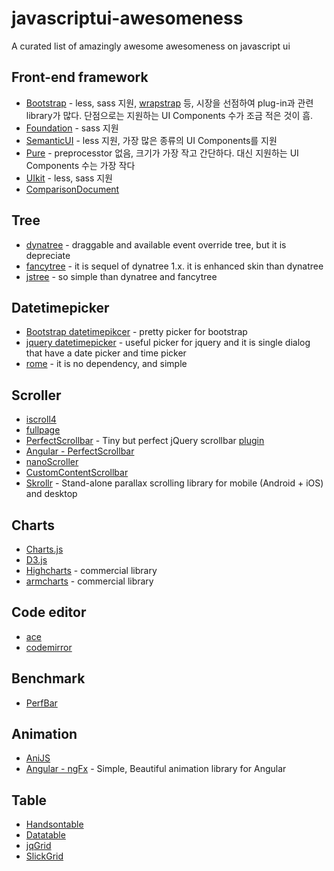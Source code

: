 javascriptui-awesomeness
========================

A curated list of amazingly awesome awesomeness on javascript ui

## Front-end framework
 - [Bootstrap](http://getbootstrap.com/) - less, sass 지원, [wrapstrap](https://wrapbootstrap.com/) 등, 시장을 선점하여 plug-in과 관련 library가 많다. 단점으로는 지원하는 UI Components 수가 조금 적은 것이 흠.
 - [Foundation](http://foundation.zurb.com/) - sass 지원 
 - [SemanticUI](http://semantic-ui.com/) - less 지원, 가장 많은 종류의 UI Components를 지원
 - [Pure](http://purecss.io/) - preprocesstor 없음, 크기가 가장 작고 간단하다. 대신 지원하는 UI Components 수는 가장 작다
 - [UIkit](http://getuikit.com/) - less, sass 지원
 - [ComparisonDocument](www.sitepoint.com/5-most-popular-frontend-frameworks-compared/)

## Tree
- [dynatree](https://code.google.com/p/dynatree/) - draggable and available event override tree, but it is depreciate
- [fancytree](https://github.com/mar10/fancytree) - it is sequel of dynatree 1.x. it is enhanced skin than dynatree
- [jstree](http://www.jstree.com/) - so simple than dynatree and fancytree

## Datetimepicker
- [Bootstrap datetimepikcer](http://tarruda.github.io/bootstrap-datetimepicker/) - pretty picker for bootstrap
- [jquery datetimepicker](https://github.com/trentrichardson/jQuery-Timepicker-Addon) - useful picker for jquery and it is single dialog that have a date picker and time picker
- [rome](https://github.com/bevacqua/rome) - it is no dependency, and simple

## Scroller
- [iscroll4](http://cubiq.org/iscroll-4)
- [fullpage](https://github.com/alvarotrigo/fullPage.js#fullpagejs)
- [PerfectScrollbar](http://noraesae.github.io/perfect-scrollbar/) - Tiny but perfect jQuery scrollbar [plugin](http://noraesae.github.io/perfect-scrollbar)
- [Angular - PerfectScrollbar](https://github.com/itsdrewmiller/angular-perfect-scrollbar)
- [nanoScroller](http://jamesflorentino.github.io/nanoScrollerJS/)
- [CustomContentScrollbar](http://manos.malihu.gr/tuts/jquery_custom_scrollbar.html)
- [Skrollr](https://github.com/Prinzhorn/skrollr) - Stand-alone parallax scrolling library for mobile (Android + iOS) and desktop

## Charts
- [Charts.js](http://www.chartjs.org/)
- [D3.js](http://d3js.org/)
- [Highcharts](http://www.highcharts.com/) - commercial library
- [armcharts](http://www.amcharts.com/) - commercial library

## Code editor
- [ace](http://ace.c9.io/#nav=about)
- [codemirror](http://codemirror.net/)

## Benchmark
- [PerfBar](http://lafikl.github.io/perfBar/)

## Animation
- [AniJS](http://anijs.github.io/)
- [Angular - ngFx](https://github.com/Hendrixer/ngFx) - Simple, Beautiful animation library for Angular

## Table
- [Handsontable](http://handsontable.com/)
- [Datatable](http://www.datatables.net/)
- [jqGrid](http://www.trirand.com/blog/)
- [SlickGrid](https://github.com/mleibman/SlickGrid)
